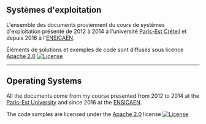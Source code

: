 ## Systèmes d'exploitation

L'ensemble des documents proviennent du cours de systèmes d'exploitation présenté de 2012 à 2014 à l'université [Paris-Est Créteil](http://www.u-pec.fr/) et depuis 2016 à l'[ENSICAEN](http://www.ensicaen.fr).
<!--
### Licences

* Les documents (cours, sujets de travaux pratiques et images) sont fournis sous licence Creative Commons [CC BY-NC 4.0](https://creativecommons.org/licenses/by-nc/4.0/) [![License: CC BY-NC 4.0](https://img.shields.io/badge/License-CC%20BY--NC%204.0-lightgrey.svg)](http://creativecommons.org/licenses/by-nc/4.0/)
-->

Éléments de solutions et exemples de code sont <!-- quant à eux --> diffusés sous licence [Apache 2.0](http://www.apache.org/licenses/LICENSE-2.0) [![License](https://img.shields.io/badge/License-Apache%202.0-blue.svg)](https://opensource.org/licenses/Apache-2.0)

-----

## Operating Systems

All the documents come from my course presented from 2012 to 2014 at the [Paris-Est University](http://www.u-pec.fr/) and since 2016 at the [ENSICAEN](http://www.ensicaen.fr).
<!--
### Licensing

* The documents (courses, laboratory work handouts and images) are provided under the Creative Commons [CC BY-NC 4.0](https://creativecommons.org/licenses/by-nc/4.0/) license [![License: CC BY-NC 4.0](https://img.shields.io/badge/License-CC%20BY--NC%204.0-lightgrey.svg)](http://creativecommons.org/licenses/by-nc/4.0/) 
-->

The code samples are licensed under the [Apache 2.0](http://www.apache.org/licenses/LICENSE-2.0) license [![License](https://img.shields.io/badge/License-Apache%202.0-blue.svg)](https://opensource.org/licenses/Apache-2.0) 
